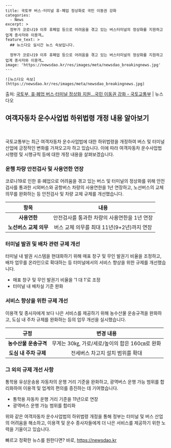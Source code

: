     ---
    title: 국토부 버스·터미널 휴·폐업 정상화로 국민 이동권 강화
    categories:
      - News
    excerpt: >
      정부가 코로나19 이후 휴폐업 등으로 어려움을 겪고 있는 버스터미널의 정상화를 지원하고 업계 종사자와 이용객…
    feature_text: >
      ## 뉴스다오 실시간 뉴스 속보입니다.
    
      정부가 코로나19 이후 휴폐업 등으로 어려움을 겪고 있는 버스터미널의 정상화를 지원하고 업계 종사자와 이용객…
    image: 'https://newsdao.kr/res/images/meta/newsdao_breakingnews.jpg'
    ---
    
    ![뉴스다오 속보](https://newsdao.kr/res/images/meta/newsdao_breakingnews.jpg)

<p>출처: <a href="https://newsdao.kr/2990" rel="dofollow">국토부, 휴·폐업 버스·터미널 정상화 지원…국민 이동권 강화 - 국토교통부</a> | 뉴스다오</p>

<h2 data-ke-size="size26">여객자동차 운수사업법 하위법령 개정 내용 알아보기</h2>
<p data-ke-size="size16">&nbsp;</p>
국토교통부는 최근 여객자동차 운수사업법에 대한 하위법령을 개정하여 버스 및 터미널 산업에 긍정적인 변화를 가져오고자 하고 있습니다. 이에 따라 여객자동차 운수사업법 시행령 및 시행규칙 등에 대한 개정 내용을 살펴보겠습니다.

<h3>운행 차량 안전검사 및 사용연한 연장</h3>
<p data-ke-size="size16">코로나19로 인한 휴·폐업으로 어려움을 겪고 있는 버스 및 터미널의 정상화를 위해 안전검사를 통과한 시외버스와 공항버스 차량의 사용연한을 1년 연장하고, 노선버스의 교체 의무를 완화하는 등 안전검사 및 차량 교체 규제를 개선했습니다.</p>
<table>
<thead>
<tr>
<th>항목</th>
<th>내용</th>
</tr>
</thead>
<tbody>
<tr>
<td style="text-align: center; height: 17px;"><b>사용연한</b></td>
<td style="text-align: center; height: 17px;">안전검사를 통과한 차량의 사용연한을 1년 연장</td>
</tr>
<tr>
<td style="text-align: center; height: 20px;"><b>노선버스 교체 의무</b></td>
<td style="text-align: center; height: 20px;">버스 교체 의무를 최대 11년(9+2년)까지 연장</td>
</tr>
</tbody>
</table>

<h3>터미널 발권 및 배차 관련 규제 개선</h3>
<p data-ke-size="size16">터미널 내 발권 시스템을 현대화하기 위해 매표 창구 및 무인 발권기 비율을 조정하고, 배차 업무를 온라인으로 확대하는 등 터미널에서의 서비스 향상을 위한 규제를 개선했습니다.</p>
<ul>
<li>매표 창구 및 무인 발권기 비율을 '1 대 1'로 조정</li>
<li>터미널 내 배차실 기준 완화</li>
</ul>

<h3>서비스 향상을 위한 규제 개선</h3>
<p data-ke-size="size16">이용객 및 종사자에게 보다 나은 서비스를 제공하기 위해 농수산물 운송규격을 완화하고, 도심 내 주차 규제를 완화하는 등의 업무 개선을 실시했습니다.</p>
<table>
<thead>
<tr>
<th>규정</th>
<th>변경 내용</th>
</tr>
</thead>
<tbody>
<tr>
<td style="text-align: center; height: 17px;"><b>농수산물 운송규격</b></td>
<td style="text-align: center; height: 17px;">무게는 30㎏, 가로/세로/높이의 합은 160㎝로 완화</td>
</tr>
<tr>
<td style="text-align: center; height: 20px;"><b>도심 내 주차 규제</b></td>
<td style="text-align: center; height: 20px;">전세버스 차고지 설치 범위를 확대</td>
</tr>
</tbody>
</table>

<h3>그 외의 규제 개선 사항</h3>
<p data-ke-size="size16">통학용 유상운송용 자동차의 운행 거리 기준을 완화하고, 광역버스 운행 가능 범위를 합리화하여 이용객 및 업계의 편의를 증진하는 데 기여했습니다.</p>
<ul>
<li>통학용 자동차 운행 거리 기준을 11년으로 연장</li>
<li>광역버스 운행 가능 범위를 합리화</li>
</ul>

위와 같은 여객자동차 운수사업법의 하위법령 개정을 통해 정부는 터미널 및 버스 산업의 어려움을 해소하고, 이용객 및 운수 종사자들에게 더 나은 서비스를 제공하기 위한 노력을 기울이고 있습니다. 

빠르고 정확한 뉴스를 원한다면? 바로, <a href="https://newsdao.kr" rel="dofollow">https://newsdao.kr</a>


    
